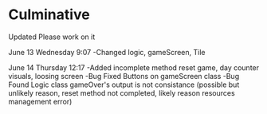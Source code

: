 # Culminative
Updated
Please work on it

June 13 Wednesday 9:07
-Changed logic, gameScreen, Tile

June 14 Thursday 12:17
-Added incomplete method reset game, day counter visuals, loosing screen
-Bug Fixed Buttons on gameScreen class
-Bug Found Logic class gameOver's output is not consistance (possible but unlikely reason, reset method not completed, likely reason resources management error)
